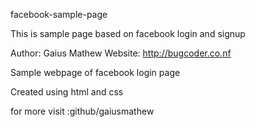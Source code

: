 facebook-sample-page

This is sample page based on facebook login and signup 

Author: Gaius Mathew Website: http://bugcoder.co.nf

Sample webpage of facebook login page

Created using html and css


for more visit :github/gaiusmathew
